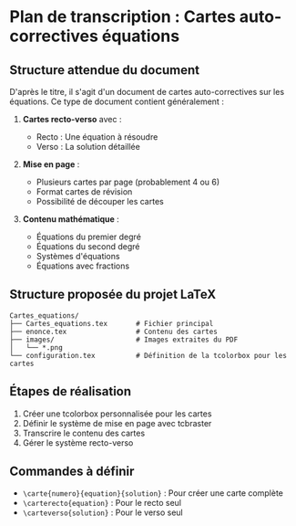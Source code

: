 # Plan de transcription : Cartes auto-correctives équations

## Structure attendue du document

D'après le titre, il s'agit d'un document de cartes auto-correctives sur les équations. 
Ce type de document contient généralement :

1. **Cartes recto-verso** avec :
   - Recto : Une équation à résoudre
   - Verso : La solution détaillée
   
2. **Mise en page** :
   - Plusieurs cartes par page (probablement 4 ou 6)
   - Format cartes de révision
   - Possibilité de découper les cartes

3. **Contenu mathématique** :
   - Équations du premier degré
   - Équations du second degré
   - Systèmes d'équations
   - Équations avec fractions

## Structure proposée du projet LaTeX

```
Cartes_equations/
├── Cartes_equations.tex       # Fichier principal
├── enonce.tex                 # Contenu des cartes
├── images/                    # Images extraites du PDF
│   └── *.png
└── configuration.tex          # Définition de la tcolorbox pour les cartes
```

## Étapes de réalisation

1. Créer une tcolorbox personnalisée pour les cartes
2. Définir le système de mise en page avec tcbraster
3. Transcrire le contenu des cartes
4. Gérer le système recto-verso

## Commandes à définir

- `\carte{numero}{equation}{solution}` : Pour créer une carte complète
- `\carterecto{equation}` : Pour le recto seul
- `\carteverso{solution}` : Pour le verso seul

